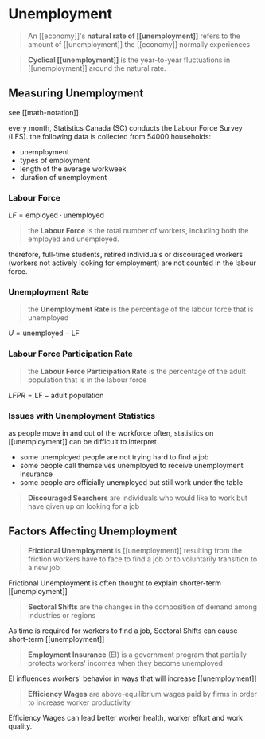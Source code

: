 # Unemployment

> An [[economy]]'s **natural rate of [[unemployment]]** refers to the amount of [[unemployment]] the [[economy]] normally experiences

> **Cyclical [[unemployment]]** is the year-to-year fluctuations in [[unemployment]] around the natural rate.

## Measuring Unemployment

see [[math-notation]]

every month, Statistics Canada (SC) conducts the Labour Force Survey (LFS). the following data is collected from 54000 households:

- unemployment
- types of employment
- length of the average workweek
- duration of unemployment

### Labour Force

$LF = \text{employed} \cdot \text{unemployed}$

> the **Labour Force** is the total number of workers, including both the employed and unemployed.

therefore, full-time students, retired individuals or discouraged workers (workers not actively looking for employment) are not counted in the labour force.

### Unemployment Rate

> the **Unemployment Rate** is the percentage of the labour force that is unemployed

$U = \text{unemployed} - \text{LF}$

### Labour Force Participation Rate

> the **Labour Force Participation Rate** is the percentage of the adult population that is in the labour force

$LFPR = \text{LF} - \text{adult population}$

### Issues with Unemployment Statistics

as people move in and out of the workforce often, statistics on [[unemployment]] can be difficult to interpret

- some unemployed people are not trying hard to find a job
- some people call themselves unemployed to receive unemployment insurance
- some people are officially unemployed but still work under the table

> **Discouraged Searchers** are individuals who would like to work but have given up on looking for a job

## Factors Affecting Unemployment

> **Frictional Unemployment** is [[unemployment]] resulting from the friction workers have to face to find a job or to voluntarily transition to a new job

Frictional Unemployment is often thought to explain shorter-term [[unemployment]]

> **Sectoral Shifts** are the changes in the composition of demand among industries or regions

As time is required for workers to find a job, Sectoral Shifts can cause short-term [[unemployment]]

> **Employment Insurance** (EI) is a government program that partially protects workers' incomes when they become unemployed

EI influences workers' behavior in ways that will increase [[unemployment]]

> **Efficiency Wages** are above-equilibrium wages paid by firms in order to increase worker productivity

Efficiency Wages can lead better worker health, worker effort and work quality.
